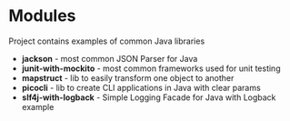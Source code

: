 # Modules

Project contains examples of common Java libraries

- **jackson** - most common JSON Parser for Java
- **junit-with-mockito** - most common frameworks used for unit testing
- **mapstruct** - lib to easily transform one object to another
- **picocli** - lib to create CLI applications in Java with clear params
- **slf4j-with-logback** - Simple Logging Facade for Java with Logback example